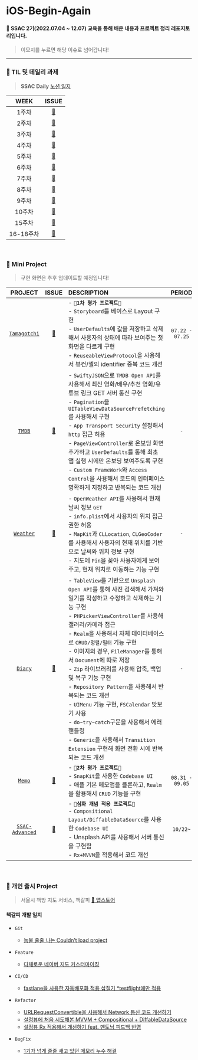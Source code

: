 # iOS-Begin-Again

#### 🌱 SSAC 2기(2022.07.04 ~ 12.07) 교육을 통해 배운 내용과 프로젝트 정리 레포지토리입니다.

> 이모지를 누르면 해당 이슈로 넘어갑니다!

<hr>

### **🥳 TIL 및 데일리 과제**

> **SSAC Daily** [노션 일지](https://www.notion.so/huree-can-do-it/SSAC-4ded6b03ab7e49be94e41c8cef7d6191)

|WEEK|ISSUE|
|:-:|:-:|
|1주차|[🛟](https://github.com/heerucan/iOS-Begin-Again/issues/1)|
|2주차|[🛟](https://github.com/heerucan/iOS-Begin-Again/issues/3)|
|3주차|[🛟](https://github.com/heerucan/iOS-Begin-Again/issues/7)|
|4주차|[🛟](https://github.com/heerucan/iOS-Begin-Again/issues/8)|
|5주차|[🛟](https://github.com/heerucan/iOS-Begin-Again/issues/9)|
|6주차|[🛟](https://github.com/heerucan/iOS-Begin-Again/issues/11)|
|7주차|[🛟](https://github.com/heerucan/iOS-Begin-Again/issues/12)|
|8주차|[🛟](https://github.com/heerucan/iOS-Begin-Again/issues/14)|
|9주차|[🛟](https://github.com/heerucan/iOS-Begin-Again/issues/15)|
|10주차|[🛟](https://github.com/heerucan/iOS-Begin-Again/issues/15)|  
|15주차|[🛟](https://github.com/heerucan/iOS-Begin-Again/issues/16)|  
|16-18주차|[🛟](https://github.com/heerucan/iOS-Begin-Again/issues/17)|  

<br>

### **🥳 Mini Project**
> 구현 화면은 추후 업데이트할 예정입니다!

|PROJECT|ISSUE|DESCRIPTION|PERIOD|
|:-:|:-:|:-|:-:|
|[`Tamagotchi`](https://github.com/heerucan/SSAC-Tamagotchi)|[🛟](https://github.com/heerucan/SSAC-Tamagotchi/issues)|- **`🦋1차 평가 프로젝트🦋`** <br> - `Storyboard`를 베이스로 Layout 구현 <br> - `UserDefaults`에 값을 저장하고 삭제해서 사용자의 상태에 따라 보여주는 첫 화면을 다르게 구현 <br> - `ReuseableViewProtocol`을 사용해서 뷰컨/셀의 identifier 중복 코드 개선|`07.22 - 07.25`|
|[`TMDB`](https://github.com/heerucan/iOS-Begin-Again/tree/main/TMDB)|[🛟](https://github.com/heerucan/iOS-Begin-Again/issues/10)|- `SwiftyJSON`으로 `TMDB Open API`를 사용해서 최신 영화/배우/추천 영화/유튜브 링크 GET 서버 통신 구현  <br> - `Pagination`을 `UITableViewDataSourcePrefetching`를 사용해서 구현 <br> - `App Transport Security` 설정해서 `http` 접근 허용 <br> - `PageViewController`로 온보딩 화면 추가하고 `UserDefaults`를 통해 최초 앱 실행 시에만 온보딩 보여주도록 구현 <br> - `Custom FrameWork`와 `Access Control`을 사용해서 코드의 인터페이스 명확하게 지정하고 반복되는 코드 개선 |`-`|
|[`Weather`](https://github.com/heerucan/Huree-Weather)|[🛟](https://github.com/heerucan/Huree-Weather/issues)|- `OpenWeather API`를 사용해서 현재 날씨 정보 `GET` <br> - `info.plist`에서 사용자의 위치 접근 권한 허용 <br> - `MapKit`과 `CLLocation`, `CLGeoCoder`를 사용해서 사용자의 현재 위치를 기반으로 날씨와 위치 정보 구현 <br> - 지도에 `Pin`을 꽂아 사용자에게 보여주고, 현재 위치로 이동하는 기능 구현|`-`|
|[`Diary`](https://github.com/heerucan/Huree-Diary)|[🛟](https://github.com/heerucan/Huree-Diary/issues)|- `TableView`를 기반으로 `Unsplash Open API`를 통해 사진 검색해서 가져와 일기를 작성하고 수정하고 삭제하는 기능 구현 <br> - `PHPickerViewController`를 사용해 갤러리/카메라 접근 <br> - `Realm`을 사용해서 자체 데이터베이스로 `CRUD/정렬/필터` 기능 구현 <br> - 이미지의 경우, `FileManager`를 통해서 `Document`에 따로 저장 <br> - `Zip` 라이브러리를 사용해 압축, 백업 및 복구 기능 구현 <br> - `Repository Pattern`을 사용해서 반복되는 코드 개선 <br> - `UIMenu` 기능 구현, `FSCalendar` 맛보기 사용 <br> - `do~try~catch`구문을 사용해서 에러 핸들링 <br> - `Generic`을 사용해서 `Transition Extension` 구현해 화면 전환 시에 반복되는 코드 개선 |`-`|
|[`Memo`](https://github.com/heerucan/SSAC-MEMO)|[🛟](https://github.com/heerucan/SSAC-MEMO/issues)|- **`🦋2차 평가 프로젝트🦋`** <br> - `SnapKit`을 사용한 `Codebase UI` <br> - 애플 기본 메모앱을 클론하고, `Realm`을 활용해서 `CRUD` 기능을 구현|`08.31 - 09.05`|
|[`SSAC-Advanced`](https://github.com/heerucan/SSAC-Advanced)|[🛟](https://github.com/heerucan/SSAC-Advanced/issues)|- **`🦋심화 개념 적용 프로젝트🦋`** <br> - `Compositional Layout/DiffableDataSource`를 사용한 `Codebase UI` <br> - Unsplash API를 사용해서 서버 통신을 구현함 <br> - `Rx+MVVM`을 적용해서 코드 개선|`10/22~`|

<br>

### **🥳 개인 출시 Project**
> 서울시 책방 지도 서비스, 책갈피 [🔖 앱스토어](https://apps.apple.com/kr/app/책갈피/id1645004700)

#### 책갈피 개발 일지
- `Git` 
  - [눙물 줄줄 나는 Couldn’t load project](https://huree-can-do-it.notion.site/gitignore-feat-Couldn-t-load-Project-784231d4681043bdad3d42839935e1a7)
  
- `Feature`
  - [다채로운 네이버 지도 커스터마이징](https://huree-can-do-it.notion.site/1-c327aeb5b29a4889900b410e71dbb208)
  
- `CI/CD`
  - [fastlane을 사용한 자동배포화 적용 삽질기 *testflight에만 적용](https://huree-can-do-it.notion.site/Fastlane-3f733e4a32a5480db76c91fb594a9695)
  
- `Refactor`
  - [URLRequestConvertible을 사용해서 Network 통신 코드 개선하기](https://huree-can-do-it.notion.site/URLRequestConvertible-e118bbf9dd9640a59db13a726ac9779a)
  - [설정뷰에 처음 시도해본 MVVM + Compositional + DiffableDataSource](https://huree-can-do-it.notion.site/MVVM-a050808dee564704b9f118c25fb6eb1a)
  - [설정뷰 Rx 적용해서 개선하기 feat. 멘토님 피드백 반영](https://huree-can-do-it.notion.site/2-Rx-MVVM-70cc157972ff4dc28447a1a342b3abca)
  
- `BugFix`
  - [1기가 넘게 줄줄 새고 있던 메모리 누수 해결](https://huree-can-do-it.notion.site/ccad55aa67be4eb5a79bc6dfb93243c9)

<br>


